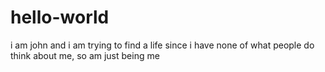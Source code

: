 # hello-world
i am john and i am trying to find a life 
since i have none of what people do think about me,
so am just being me
